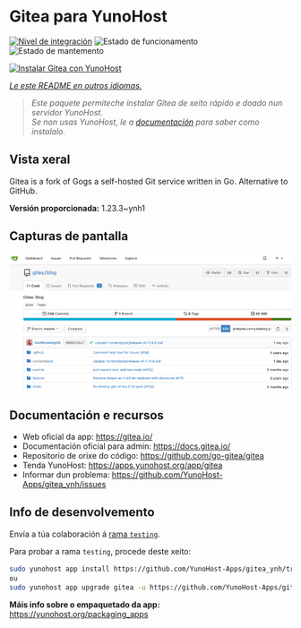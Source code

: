 <!--
NOTA: Este README foi creado automáticamente por <https://github.com/YunoHost/apps/tree/master/tools/readme_generator>
NON debe editarse manualmente.
-->

# Gitea para YunoHost

[![Nivel de integración](https://apps.yunohost.org/badge/integration/gitea)](https://ci-apps.yunohost.org/ci/apps/gitea/)
![Estado de funcionamento](https://apps.yunohost.org/badge/state/gitea)
![Estado de mantemento](https://apps.yunohost.org/badge/maintained/gitea)

[![Instalar Gitea con YunoHost](https://install-app.yunohost.org/install-with-yunohost.svg)](https://install-app.yunohost.org/?app=gitea)

*[Le este README en outros idiomas.](./ALL_README.md)*

> *Este paquete permíteche instalar Gitea de xeito rápido e doado nun servidor YunoHost.*  
> *Se non usas YunoHost, le a [documentación](https://yunohost.org/install) para saber como instalalo.*

## Vista xeral

Gitea is a fork of Gogs a self-hosted Git service written in Go. Alternative to GitHub.


**Versión proporcionada:** 1.23.3~ynh1

## Capturas de pantalla

![Captura de pantalla de Gitea](./doc/screenshots/screenshot.png)

## Documentación e recursos

- Web oficial da app: <https://gitea.io/>
- Documentación oficial para admin: <https://docs.gitea.io/>
- Repositorio de orixe do código: <https://github.com/go-gitea/gitea>
- Tenda YunoHost: <https://apps.yunohost.org/app/gitea>
- Informar dun problema: <https://github.com/YunoHost-Apps/gitea_ynh/issues>

## Info de desenvolvemento

Envía a túa colaboración á [rama `testing`](https://github.com/YunoHost-Apps/gitea_ynh/tree/testing).

Para probar a rama `testing`, procede deste xeito:

```bash
sudo yunohost app install https://github.com/YunoHost-Apps/gitea_ynh/tree/testing --debug
ou
sudo yunohost app upgrade gitea -u https://github.com/YunoHost-Apps/gitea_ynh/tree/testing --debug
```

**Máis info sobre o empaquetado da app:** <https://yunohost.org/packaging_apps>
